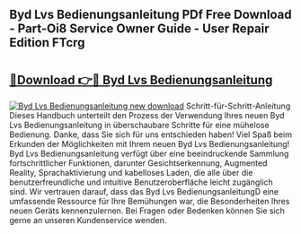## Byd Lvs Bedienungsanleitung PDf Free Download - Part-Oi8 Service Owner Guide - User Repair Edition FTcrg

# <h2><a href="http://df29zbc.blite.top/?on=Byd+Lvs+Bedienungsanleitung">🔗Download 👉🔴 Byd Lvs Bedienungsanleitung</a></h2>

[![Byd Lvs Bedienungsanleitung new download](https://i.imgur.com/lujVjoI.png)](http://df29zbc.blite.top/?on=Byd+Lvs+Bedienungsanleitung)
Schritt-für-Schritt-Anleitung Dieses Handbuch unterteilt den Prozess der Verwendung Ihres neuen Byd Lvs Bedienungsanleitung in überschaubare Schritte für eine mühelose Bedienung. Danke, dass Sie sich für uns entschieden haben! Viel Spaß beim Erkunden der Möglichkeiten mit Ihrem neuen Byd Lvs Bedienungsanleitung! Byd Lvs Bedienungsanleitung verfügt über eine beeindruckende Sammlung fortschrittlicher Funktionen, darunter Gesichtserkennung, Augmented Reality, Sprachaktivierung und kabelloses Laden, die alle über die benutzerfreundliche und intuitive Benutzeroberfläche leicht zugänglich sind. Wir vertrauen darauf, dass das Byd Lvs BedienungsanleitungD eine umfassende Ressource für Ihre Bemühungen war, die Besonderheiten Ihres neuen Geräts kennenzulernen. Bei Fragen oder Bedenken können Sie sich gerne an unseren Kundenservice wenden.
